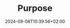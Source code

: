---
weight: 210
title: "Purpose"
description: ""
icon: "article"
date: "2024-09-08T10:39:56+02:00"
lastmod: "2024-09-08T10:39:56+02:00"
draft: true
toc: true
---